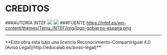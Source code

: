 # CREDITOS
###AUTORÍA INTEF
![](https://intef.es/wp-content/themes/Tema_INTEF/img/logo-intef.png)
![](https://intef.es/wp-content/themes/Tema_INTEF/img/logo-gobierno-espana.png)
###FUENTE
https://intef.es/wp-content/themes/Tema_INTEF/img/logo-gobierno-espana.png
<hr />**Esta obra está bajo una licencia Reconocimiento-CompartirIgual 4.0 [Aviso Legal](http://educalab.es/aviso-legal)**
